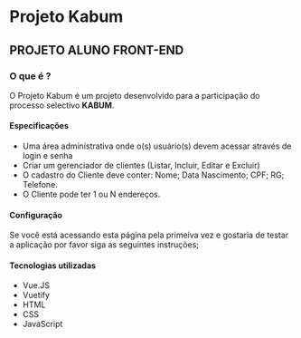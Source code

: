 # Projeto Kabum


## PROJETO ALUNO FRONT-END


### O que é ?

O Projeto Kabum é um projeto desenvolvido para a participação do processo selectivo **KABUM**.


#### Especificações

* Uma área administrativa onde o(s) usuário(s) devem acessar através de login e senha
* Criar um gerenciador de clientes (Listar, Incluir, Editar e Excluir)
* O cadastro do Cliente deve conter: Nome; Data Nascimento; CPF; RG; Telefone.
* O Cliente pode ter 1 ou N endereços.


#### Configuração

Se você está acessando esta página pela primeiva vez e gostaria de testar a aplicação por favor siga as seguintes instruções;



#### Tecnologias utilizadas
* Vue.JS
* Vuetify
* HTML
* CSS
* JavaScript
